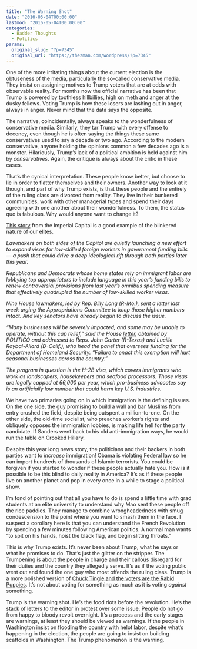 ```yaml
---
title: "The Warning Shot"
date: "2016-05-04T00:00:00"
lastmod: "2016-05-04T00:00:00"
categories:
  - Badder Thoughts
  - Politics
params:
  original_slug: "?p=7345"
  original_url: "https://thezman.com/wordpress/?p=7345"
---
```


One of the more irritating things about the current election is the
obtuseness of the media, particularly the so-called conservative media.
They insist on assigning motives to Trump voters that are at odds with
observable reality. For months now the official narrative has been that
Trump is powered by toothless hillbillies, high on meth and anger at the
dusky fellows. Voting Trump is how these losers are lashing out in
anger, always in anger. Never mind that the data says the opposite.

The narrative, coincidentally, always speaks to the wonderfulness of
conservative media. Similarly, they tar Trump with every offense to
decency, even though he is often saying the things these same
conservatives used to say a decade or two ago. According to the modern
conservative, anyone holding the opinions common a few decades ago is a
monster. Hilariously, Trump’s lack of a political ambition is held
against him by *conservatives*. Again, the critique is always about the
critic in these cases.

That’s the cynical interpretation. These people know better, but choose
to lie in order to flatter themselves and their owners. Another way to
look at it though, and part of why Trump exists, is that these people
and the entirely of the ruling class are divorced from reality. They
live in their bunkered communities, work with other managerial types and
spend their days agreeing with one another about their wonderfulness. To
them, the status quo is fabulous. Why would anyone want to change it?

<a href="http://www.politico.com/story/2016/05/h2b-riders-222737"
rel="noopener" target="_blank">This story</a> from the Imperial Capital
is a good example of the blinkered nature of our elites.

*Lawmakers on both sides of the Capitol are quietly launching a new
effort to expand visas for low-skilled foreign workers in government
funding bills — a push that could drive a deep ideological rift through
both parties later this year.*

*Republicans and Democrats whose home states rely on immigrant labor are
lobbying top appropriators to include language in this year’s funding
bills to renew controversial provisions from last year’s omnibus
spending measure that effectively quadrupled the number of low-skilled
worker visas.*

*Nine House lawmakers, led by Rep. Billy Long (R-Mo.), sent a letter
last week urging the Appropriations Committee to keep those higher
numbers intact. And key senators have already begun to discuss the
issue.*

*“Many businesses will be severely impacted, and some may be unable to
operate, without this cap relief,” said the House <a
href="http://static.politico.com/12/eb/181f9c384fb8964b2c29ccc4e8da/house-h2b.pdf"
rel="noopener" target="_blank">letter</a>, obtained by POLITICO and
addressed to Reps. John Carter (R-Texas) and Lucille Roybal-Allard
(D-Calif.), who head the panel that oversees funding for the Department
of Homeland Security. “Failure to enact this exemption will hurt
seasonal businesses across the country.”*

*The program in question is the H-2B visa, which covers immigrants who
work as landscapers, housekeepers and seafood processors. Those visas
are legally capped at 66,000 per year, which pro-business advocates say
is an artificially low number that could harm key U.S. industries.*

We have two primaries going on in which immigration is the defining
issues. On the one side, the guy promising to build a wall and bar
Muslims from entry crushed the field, despite being outspent a
million-to-one. On the other side, the old-time socialist, who preaches
worker’s rights and obliquely opposes the immigration lobbies, is making
life hell for the party candidate. If Sanders went back to his old
anti-immigration ways, he would run the table on Crooked Hillary.

Despite this year long news story, the politicians and their backers in
both parties want to *increase* immigration! Obama is violating Federal
law so he can import hundreds of thousands of Islamic terrorists. You
could be forgiven if you started to wonder if these people actually hate
you. How is it possible to be this blind to daily reality in America?
It’s as if these people live on another planet and pop in every once in
a while to stage a political show.

I’m fond of pointing out that all you have to do is spend a little time
with grad students at an elite university to understand why Mao sent
these people off the rice paddies. They manage to combine
wrongheadedness with smug condescension to the point where you want to
smash them in the face. I suspect a corollary here is that you can
understand the French Revolution by spending a few minutes following
American politics. A normal man wants “to spit on his hands, hoist the
black flag, and begin slitting throats.”

This is why Trump exists. It’s never been about Trump, what he says or
what he promises to do. That’s just the glitter on the stripper. The
Trumpening is about the people in charge and their callous disregard for
their duties and the country they allegedly serve. It’s as if the voting
public went out and found the one guy who most offends the ruling class.
Trump is a more polished version of <a
href="http://www.latimes.com/books/jacketcopy/la-et-jc-hugos-puppies-20160427-snap-htmlstory.html"
rel="noopener" target="_blank">Chuck Tingle and the voters are the Rabid
Puppies</a>. It’s not about voting for something as much as it is voting
*against* something.

Trump is the warning shot. He’s the food riots before the revolution.
He’s the stack of letters to the editor in protest over some issue.
People do not go from happy to bloody revolt overnight. It’s a process
and the early stages are warnings, at least they should be viewed as
warnings. If the people in Washington insist on flooding the country
with helot labor, despite what’s happening in the election, the people
are going to insist on building scaffolds in Washington. The Trump
phenomenon is the warning.
